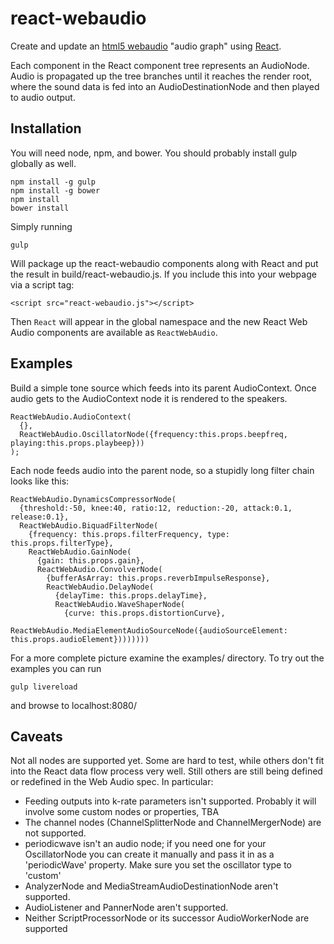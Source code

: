 react-webaudio
==============

Create and update an [html5 webaudio](http://www.w3.org/TR/webaudio/) "audio graph" using [React](https://github.com/facebook/react).

Each component in the React component tree represents an AudioNode. Audio is
propagated up the tree branches until it reaches the render root, where the
sound data is fed into an AudioDestinationNode and then played to audio output.

## Installation

You will need node, npm, and bower. You should probably install gulp globally as well.

```
npm install -g gulp
npm install -g bower
npm install
bower install
```

Simply running

```
gulp
```

Will package up the react-webaudio components along with React and put the result in build/react-webaudio.js. If you include this into your webpage via
a script tag:

```
<script src="react-webaudio.js"></script>
```

Then ```React``` will appear in the global namespace and the new React Web Audio components are available as ```ReactWebAudio```.

## Examples

Build a simple tone source which feeds into its parent AudioContext. Once audio gets
to the AudioContext node it is rendered to the speakers.

```
ReactWebAudio.AudioContext(
  {},
  ReactWebAudio.OscillatorNode({frequency:this.props.beepfreq, playing:this.props.playbeep}))
);
```

Each node feeds audio into the parent node, so a stupidly long filter chain looks like this:

```
ReactWebAudio.DynamicsCompressorNode(
  {threshold:-50, knee:40, ratio:12, reduction:-20, attack:0.1, release:0.1},
  ReactWebAudio.BiquadFilterNode(
    {frequency: this.props.filterFrequency, type: this.props.filterType},
    ReactWebAudio.GainNode(
      {gain: this.props.gain},
      ReactWebAudio.ConvolverNode(
        {bufferAsArray: this.props.reverbImpulseResponse},
        ReactWebAudio.DelayNode(
          {delayTime: this.props.delayTime},
          ReactWebAudio.WaveShaperNode(
            {curve: this.props.distortionCurve},
            ReactWebAudio.MediaElementAudioSourceNode({audioSourceElement: this.props.audioElement})))))))
```

For a more complete picture examine the examples/ directory. To try out the examples you can run

```
gulp livereload
```

and browse to localhost:8080/

## Caveats

Not all nodes are supported yet. Some are hard to test, while others don't fit into the React data flow process very well.  Still others are still being defined or redefined in the Web Audio spec. In particular:

- Feeding outputs into k-rate parameters isn't supported. Probably it will involve some custom nodes or properties, TBA
- The channel nodes (ChannelSplitterNode and ChannelMergerNode) are not supported.
- periodicwave isn't an audio node; if you need one for your OscillatorNode  you can create it manually and pass it in as a 'periodicWave' property. Make sure you set the oscillator type to 'custom'
- AnalyzerNode and MediaStreamAudioDestinationNode aren't supported.
- AudioListener and PannerNode aren't supported.
- Neither ScriptProcessorNode or its successor AudioWorkerNode are supported
